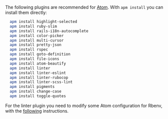 The following plugins are recommended for [Atom](https://atom.io). With `apm install` you can install them directly:

```bash
  apm install highlight-selected
  apm install ruby-slim
  apm install rails-i18n-autocomplete
  apm install color-picker
  apm install multi-cursor
  apm install pretty-json
  apm install rspec
  apm install goto-definition
  apm install file-icons
  apm install atom-beautify
  apm install linter
  apm install linter-eslint
  apm install linter-rubocop
  apm install linter-scss-lint
  apm install pigments
  apm install change-case
  apm install toggle-quotes
```

For the linter plugin you need to modify some Atom configuration for Rbenv, with the [following](  https://discuss.atom.io/t/how-to-run-ruby-code-in-a-console-using-rbenv-in-atom/14281/4) instructions.
